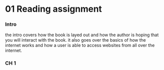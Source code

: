 # 01 Reading assignment

### Intro 
the intro covers how the book is layed out and how the author is hoping that you will interact with the book. it also goes over the basics of how the internet works and how a user is able to access websites from all over the internet. 

### CH 1

